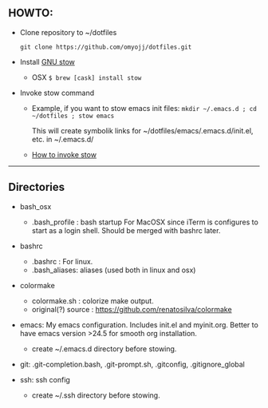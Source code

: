 ## HOWTO:

* Clone repository to ~/dotfiles

  `git clone https://github.com/omyojj/dotfiles.git`

* Install [GNU stow](https://www.gnu.org/software/stow/)

  - OSX
    `$ brew [cask] install stow`

* Invoke stow command
  - Example, if you want to stow emacs init files:
    `mkdir ~/.emacs.d ; cd ~/dotfiles ; stow emacs`
    
    This will create symbolik links for ~/dotfiles/emacs/.emacs.d/init.el, etc. in ~/.emacs.d/
    
  - [How to invoke stow](https://www.gnu.org/software/stow/manual/stow.html#Invoking-Stow)

---

## Directories

* bash_osx
  * .bash_profile : bash startup For MacOSX since iTerm is configures to start as a login shell. Should be merged with bashrc later.

* bashrc
  * .bashrc : For linux.
  * .bash_aliases: aliases (used both in linux and osx)

* colormake
  * colormake.sh : colorize make output.
  * original(?) source : https://github.com/renatosilva/colormake

* emacs: My emacs configuration. Includes init.el and myinit.org. Better to have emacs version >24.5 for smooth org installation.
  * create ~/.emacs.d directory before stowing.

* git: .git-completion.bash, .git-prompt.sh, .gitconfig, .gitignore_global

* ssh: ssh config
  * create ~/.ssh directory before stowing.
